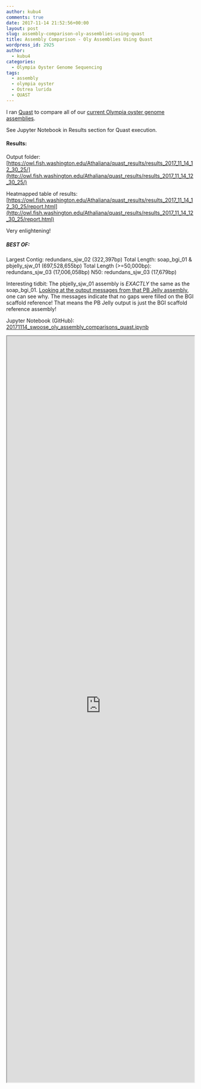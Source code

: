 ```yaml
---
author: kubu4
comments: true
date: 2017-11-14 21:52:56+00:00
layout: post
slug: assembly-comparison-oly-assemblies-using-quast
title: Assembly Comparison - Oly Assemblies Using Quast
wordpress_id: 2925
author:
  - kubu4
categories:
  - Olympia Oyster Genome Sequencing
tags:
  - assembly
  - olympia oyster
  - Ostrea lurida
  - QUAST
---
```


I ran [Quast](https://www.google.com/url?sa=t&rct=j&q=&esrc=s&source=web&cd=1&cad=rja&uact=8&ved=0ahUKEwi95amNgr_XAhUD5mMKHW2rBokQFggoMAA&url=http%3A%2F%2Fbioinf.spbau.ru%2Fquast&usg=AOvVaw0OyuiM-DifNnfgvPWp7eZC) to compare all of our [current Olympia oyster genome assemblies](https://github.com/RobertsLab/project-olympia.oyster-genomic/wiki/Genome-Assemblies/944271d96a4dc5d3ab12ffea92f0584682ddd115).

See Jupyter Notebook in Results section for Quast execution.



#### Results:



Output folder: [https://owl.fish.washington.edu/Athaliana/quast_results/results_2017_11_14_12_30_25/](http://owl.fish.washington.edu/Athaliana/quast_results/results_2017_11_14_12_30_25/)

Heatmapped table of results: [https://owl.fish.washington.edu/Athaliana/quast_results/results_2017_11_14_12_30_25/report.html](http://owl.fish.washington.edu/Athaliana/quast_results/results_2017_11_14_12_30_25/report.html)

Very enlightening!



##### BEST OF:



Largest Contig: redundans_sjw_02 (322,397bp)
Total Length: soap_bgi_01 & pbjelly_sjw_01 (697,528,655bp)
Total Length (>=50,000bp): redundans_sjw_03 (17,006,058bp)
N50: redundans_sjw_03 (17,679bp)

Interesting tidbit: The pbjelly_sjw_01 assembly is _EXACTLY_ the same as the soap_bgi_01. [Looking at the output messages from that PB Jelly assembly](https://robertslab.github.io/sams-notebook/2017/11/14/genome-assembly-olympia-oyster-illumina-pacbio-using-pb-jelly-wbgi-scaffold-assembly.html), one can see why. The messages indicate that no gaps were filled on the BGI scaffold reference! That means the PB Jelly output is just the BGI scaffold reference assembly!

Jupyter Notebook (GitHub): [20171114_swoose_oly_assembly_comparisons_quast.ipynb](https://github.com/sr320/LabDocs/blob/master/jupyter_nbs/sam/20171114_swoose_oly_assembly_comparisons_quast.ipynb)

<iframe src="https://render.githubusercontent.com/view/ipynb?commit=44b604d7e596db34cba3d653659a5cfe35a96d0f&enc_url=68747470733a2f2f7261772e67697468756275736572636f6e74656e742e636f6d2f73723332302f4c6162446f63732f343462363034643765353936646233346362613364363533363539613563666533356139366430662f6a7570797465725f6e62732f73616d2f32303137313131345f73776f6f73655f6f6c795f617373656d626c795f636f6d70617269736f6e735f71756173742e6970796e62&nwo=sr320%2FLabDocs&path=jupyter_nbs%2Fsam%2F20171114_swoose_oly_assembly_comparisons_quast.ipynb&repository_id=13746500&repository_type=Repository#918509d6-4e5d-418d-8ebe-1593f5dc8483" width="100%" height="2000" scrolling="yes"></iframe>
